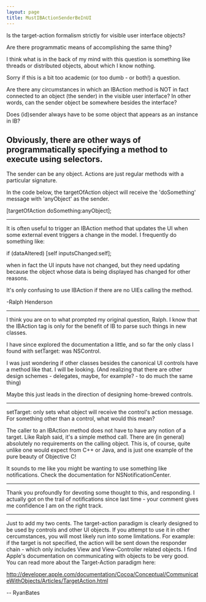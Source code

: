 ```yaml
---
layout: page
title: MustIBActionSenderBeInUI
---
```


Is the target-action formalism strictly for visible user interface objects?

Are there programmatic means of accomplishing the same thing?

I think what is in the back of my mind with this question is something
like threads or distributed objects, about which I know nothing.

Sorry if this is a bit too academic (or too dumb - or both!) a question.

Are there any circumstances in which an IBAction method is NOT in fact connected to an
object (the sender) in the visible user interface? In other words, can the sender object
be somewhere besides the interface?

Does (id)sender always have to be some object that appears as an instance in IB?

Obviously, there are other ways of programmatically specifying a method to execute using selectors.
----
The sender can be any object. Actions are just regular methods with a particular signature.

In the code below, the targetOfAction object will receive the 'doSomething' message with 'anyObject' as the sender.
    
[targetOfAction doSomething:anyObject];

----
It is often useful to trigger an IBAction method that updates the UI when some external event triggers a change in the model. I frequently do something like:
    
if (dataAltered) [self inputsChanged:self];

when in fact the UI inputs have not changed, but they need updating because the object whose data is being displayed has changed for other reasons.

It's only confusing to use IBAction if there are no UIEs calling the method.

-Ralph Henderson

----

I think you are on to what prompted my original question, Ralph.
I know that the IBAction tag is only for the benefit of IB to parse such things in new classes.

I have since explored the documentation a little, and so far the only class I found with setTarget: was NSControl.

I was just wondering if other classes  besides the canonical UI controls have a method like that. I will be looking.
(And realizing that there are other design schemes - delegates, maybe, for example? - to do much the same thing)

Maybe this just leads in the direction of designing home-brewed controls.

----

setTarget: only sets what object will receive the control's action message.  For something other than a control, what would this mean?

The caller to an IBAction method does not have to have any notion of a target.  Like Ralph said, it's a simple method call.  There are (in general) absolutely no requirements on the calling object.  This is, of course, quite unlike one would expect from C++ or Java, and is just one example of the pure beauty of Objective C!

It sounds to me like you might be wanting to use something like notifications.  Check the documentation for NSNotificationCenter.

----

Thank you profoundly for devoting some thought to this, and responding.
I actually got on the trail of notifications since last time - your comment gives me confidence I am on the right track.

----

Just to add my two cents. The target-action paradigm is clearly designed to be used by controls and other UI objects. If you attempt to use it in other cercumstances, you will most likely run into some limitations. For example: if the target is not specified, the action will be sent down the responder chain - which only includes View and View-Controller related objects. I find Apple's documentation on communicating with objects to be very good. You can read more about the Target-Action paradigm here:

http://developer.apple.com/documentation/Cocoa/Conceptual/CommunicateWithObjects/Articles/TargetAction.html

-- RyanBates

